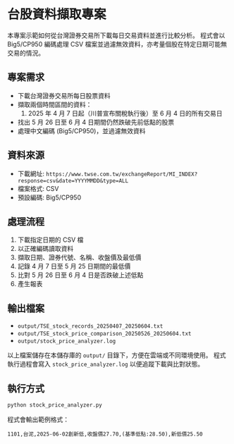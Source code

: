 # 台股資料擷取專案

本專案示範如何從台灣證券交易所下載每日交易資料並進行比較分析。
程式會以 Big5/CP950 編碼處理 CSV 檔案並過濾無效資料，亦考量個股在特定日期可能無交易的情況。

## 專案需求
- 下載台灣證券交易所每日股票資料
- 擷取兩個時間區間的資料：
  1. 2025 年 4 月 7 日起（川普宣布關稅執行後）至 6 月 4 日的所有交易日
- 找出 5 月 26 日至 6 月 4 日期間仍然跌破先前低點的股票
- 處理中文編碼 (Big5/CP950)，並過濾無效資料

## 資料來源
- 下載網址: `https://www.twse.com.tw/exchangeReport/MI_INDEX?response=csv&date=YYYYMMDD&type=ALL`
- 檔案格式: CSV
- 預設編碼: Big5/CP950

## 處理流程
1. 下載指定日期的 CSV 檔
2. 以正確編碼讀取資料
3. 擷取日期、證券代號、名稱、收盤價及最低價
4. 記錄 4 月 7 日至 5 月 25 日期間的最低價
5. 比對 5 月 26 日至 6 月 4 日是否跌破上述低點
6. 產生報表

## 輸出檔案
- `output/TSE_stock_records_20250407_20250604.txt`
- `output/TSE_stock_price_comparison_20250526_20250604.txt`
- `output/stock_price_analyzer.log`

以上檔案儲存在本儲存庫的 `output/` 目錄下，方便在雲端或不同環境使用。
程式執行過程會寫入 `stock_price_analyzer.log` 以便追蹤下載與比對狀態。

## 執行方式
```bash
python stock_price_analyzer.py
```

程式會輸出範例格式：
```
1101,台泥,2025-06-02創新低,收盤價27.70,(基準低點:28.50),新低價25.50
```